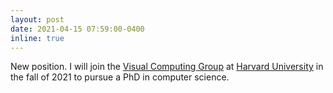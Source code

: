 ```yaml
---
layout: post
date: 2021-04-15 07:59:00-0400
inline: true
---
```


New position. I will join the [Visual Computing Group](https://vcg.seas.harvard.edu/) at [Harvard University](https://www.seas.harvard.edu/) in the fall of 2021 to pursue a PhD in computer science.

